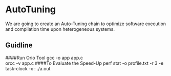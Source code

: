 # AutoTuning
We are going to create an Auto-Tuning chain to optimize software execution and compilation time upon heterogeneous systems.
## Guidline
####Run Orio Tool
gcc -o app app.c
<br>orcc -v app.c
####To Evaluate the Speed-Up
perf stat -o profile.txt -r 3 -e task-clock -x : ./a.out
